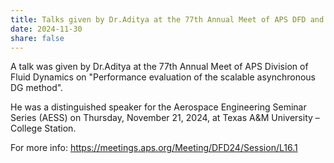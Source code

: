 ```yaml
---
title: Talks given by Dr.Aditya at the 77th Annual Meet of APS DFD and at Texas A&M University
date: 2024-11-30
share: false
---
```

A talk was given by Dr.Aditya at the 77th Annual Meet of APS Division of Fluid Dynamics on "Performance evaluation of the scalable asynchronous DG method".

He was a distinguished speaker for the Aerospace Engineering Seminar Series (AESS) on Thursday, November 21, 2024, at Texas A&M University – College Station.

<!--more-->
For more info: https://meetings.aps.org/Meeting/DFD24/Session/L16.1